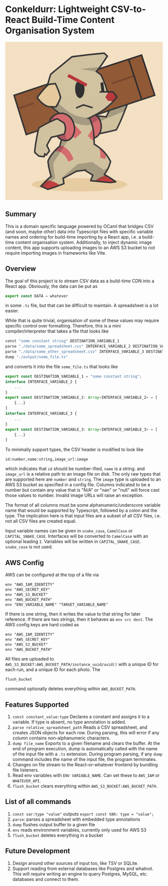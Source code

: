 # Conkeldurr: Lightweight CSV-to-React Build-Time Content Organisation System

![Conkeldurr](logo.png)

## Summary
This is a domain specific language powered by OCaml that bridges CSV (and soon, maybe other) data into Typescript files with specific variable names and ordering for build-time importing by a React app, i.e. a build-time content organisation system. Additionally, to inject dynamic image content, this app supports uploading images to an AWS S3 bucket to not require importing images in frameworks like Vite.

## Overview

The goal of this project is to stream CSV data as a build-time CDN into a React app. Obviously, the data can be put as
```ts
export const DATA = whatever
```
in some `.ts` file, but that can be difficult to maintain. A spreadsheet is a lot easier.

While that is quite trivial, organisation of some of these values may require specific control over formatting. Therefore, this is a mini compiler/interpreter that takes a file that looks like
```ocaml
const "some constant string" DESTINATION_VARIABLE_1
parse "./data/some_spreadsheet.csv" INTERFACE_VARIABLE_2 DESTINATION_VARIABLE_2
parse "./data/some_other_spreadsheet.csv" INTERFACE_VARIABLE_3 DESTINATION_VARIABLE_3
dump "./output/some_file.ts"
```
and converts it into the file `some_file.ts` that looks like
```ts
export const DESTINATION_VARIABLE_1 = "some constant string";
interface INTERFACE_VARIABLE_2 {
    ...
}
export const DESTINATION_VARIABLE_2: Array<INTERFACE_VARIABLE_2> = [
    {...}
]
interface INTERFACE_VARIABLE_3 {
    ...
}
export const DESTINATION_VARIABLE_3: Array<INTERFACE_VARIABLE_3> = [
    {...}
]
```
To minimally support types, the CSV header is modified to look like
```csv
id:number,name:string,image_url:image
```
which indicates that `id` should be number-ified, `name` is a string. and `image_url` is a relative path to an image file on disk. The only raw types that are supported here are `number` and `string`. The `image` type is uploaded to an AWS S3 bucket as specified in a config file. Columns indicated to be a number but contain any value that is "N/A" or "nan" or "null" will force cast those values to number. Invalid image URLs will raise an exception.

The format of all columns must be some alphanumeric/underscore variable name that would be supported by Typescript, followed by a colon and the type. The implication here is that input files are a subset of all CSV files, i.e. not all CSV files are created equal.

Input variable names can be given in `snake_case`, `CamelCase` or `CAPITAL_SNAKE_CASE`. Interfaces will be converted to `CamelCase` with an optional leading `I`. Variables will be written in `CAPITAL_SNAKE_CASE`. `snake_case` is not used.

## AWS Config
AWS can be configured at the top of a file via
```
env "AWS_IAM_IDENTITY"
env "AWS_SECRET_KEY"
env "AWS_S3_BUCKET"
env "AWS_BUCKET_PATH"
env "ENV_VARIABLE_NAME" "TARGET_VARIABLE_NAME"
```
If there is one string, then it writes the value to that string for later reference. If there are two strings, then it behaves as `env src dest`. The AWS config keys are hard coded as
```
env "AWS_IAM_IDENTITY"
env "AWS_SECRET_KEY"
env "AWS_S3_BUCKET"
env "AWS_BUCKET_PATH"
```
All files are uploaded to `AWS_S3_BUCKET:AWS_BUCKET_PATH/instance_uuid/uuid()` with a unique ID for each run, and a unique ID for each photo. The
```
flush_bucket
```
command optionally deletes everything within `AWS_BUCKET_PATH`.

## Features Supported
1. `const constant_value:type` Declares a constant and assigns it to a variable. If type is absent, no type annotation is added.
2. `parse relative_spreadsheet_path` Reads a CSV spreadsheet, and creates JSON objects for each row. During parsing, this will error if any column contains non-alphanumeric characters.
3. `dump file_name` Exports to a given filename and clears the buffer. At the end of program execution, dump is automatically called with the name of the input file with a `.ts` extension. During program parsing, if any `dump` command includes the name of the input file, the program terminates.
4. Changes on file stream to the React-or-whatever frontend by bundling file listeners.
5. Read env variables with `ENV VARIABLE_NAME`. Can set these to `AWS_IAM` or `WHATEVER_API`.
6. `flush_bucket` clears everything within `AWS_S3_BUCKET:AWS_BUCKET_PATH`.

## List of all commands
1. `const var:type "value"` outputs `export const VAR: type = "value";`
2. `parse`: parses a spreadsheet with embedded type annotations
3. `dump` flushes output buffer to a given file
4. `env` reads environment variables, currently only used for AWS S3
5. `flush_bucket` deletes everything in a bucket

## Future Development
1. Design around other sources of input too, like TSV or SQLite.
2. Support reading from external databases like Postgres and whatnot. This will require writing an engine to query Postgres, MySQL, etc. databases and connect to them.
